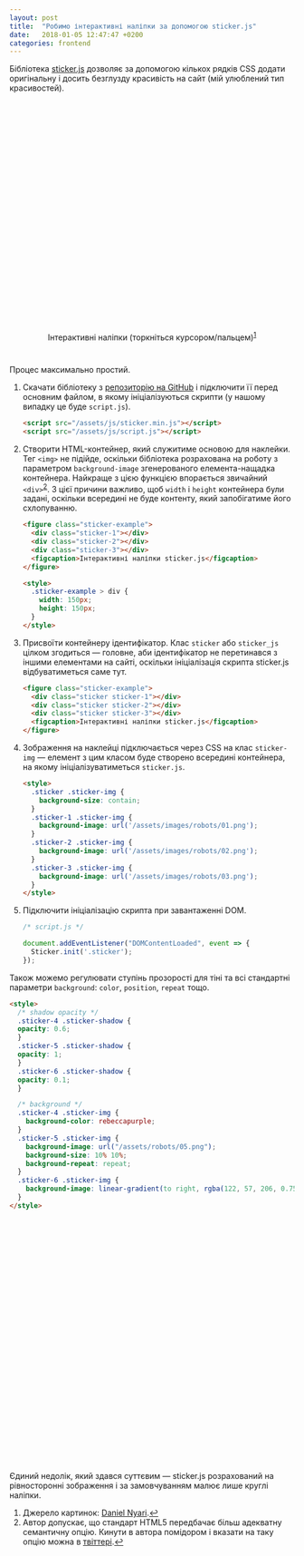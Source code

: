 ```yaml
---
layout: post
title:  "Робимо інтерактивні наліпки за допомогою sticker.js"
date:   2018-01-05 12:47:47 +0200
categories: frontend
---
```


Бібліотека [sticker.js](http://stickerjs.cmiscm.com/) дозволяє за допомогою кількох рядків CSS додати оригінальну і досить
безглузду красивість на сайт (мій улюблений тип красивостей).

<figure class="sticker-example">
  <div class="sticker sticker-1"></div>
  <div class="sticker sticker-2"></div>
  <div class="sticker sticker-3"></div>
  <figcaption>Інтерактивні наліпки (торкніться курсором/пальцем)<sup><a href="#fn1" id="ref1">1</a></sup></figcaption>
</figure>

<style>
  .sticker-example {
    display: flex;
    flex-wrap: wrap;
    justify-content: center;
    margin: 40px 0;
  }
  .sticker {
    width: 150px;
    height: 150px;
    margin: 20px;
  }
  @media screen and (max-width: 760px) {
    .sticker {
      width: 80px;
      height: 80px;
      margin: 10px;
    }
  }
  .sticker .sticker-img {
    background-size: contain;
  }
  .sticker-1 .sticker-img {
    background-image: url('/assets/images/robots/01.png');
  }
  .sticker-2 .sticker-img {
    background-image: url('/assets/images/robots/02.png');
  }
  .sticker-3 .sticker-img {
    background-image: url('/assets/images/robots/03.png');
  }
</style>

Процес максимально простий.

1. Скачати бібліотеку з [репозиторію на GitHub](https://github.com/cmiscm/stickerjs) і підключити її перед основним файлом, в якому ініціалізуються скрипти (у нашому випадку це буде `script.js`).

    ```html
    <script src="/assets/js/sticker.min.js"></script>
    <script src="/assets/js/script.js"></script>
    ```

2. Створити HTML-контейнер, який служитиме основою для наклейки. Тег `<img>` не підійде, оскільки бібліотека розрахована на роботу з параметром `background-image` згенерованого елемента-нащадка контейнера. Найкраще з цією функцією впорається звичайний `<div>`<sup><a href="#fn2" id="ref2">2</a></sup>. З цієї причини важливо, щоб `width` і `height` контейнера були задані, оскільки всередині не буде контенту, який запобігатиме його схлопуванню.

    ```html
    <figure class="sticker-example">
      <div class="sticker-1"></div>
      <div class="sticker-2"></div>
      <div class="sticker-3"></div>
      <figcaption>Інтерактивні наліпки sticker.js</figcaption>
    </figure>

    <style>
      .sticker-example > div {
        width: 150px;
        height: 150px;
      }
    </style>
    ```

3. Присвоїти контейнеру ідентифікатор. Клас `sticker` або `sticker_js` цілком згодиться&nbsp;— головне, аби ідентифікатор не перетинався з іншими елементами на сайті, оскільки ініціалізація скрипта sticker.js відбуватиметься саме тут.

    ```html
    <figure class="sticker-example">
      <div class="sticker sticker-1"></div>
      <div class="sticker sticker-2"></div>
      <div class="sticker sticker-3"></div>
      <figcaption>Інтерактивні наліпки sticker.js</figcaption>
    </figure>
    ```

4. Зображення на наклейці підключається через CSS на клас `sticker-img`&nbsp;— елемент з цим класом буде створено всередині контейнера, на якому ініціалізуватиметься `sticker.js`.

    ```html
    <style>
      .sticker .sticker-img {
        background-size: contain;
      }
      .sticker-1 .sticker-img {
        background-image: url('/assets/images/robots/01.png');
      }
      .sticker-2 .sticker-img {
        background-image: url('/assets/images/robots/02.png');
      }
      .sticker-3 .sticker-img {
        background-image: url('/assets/images/robots/03.png');
      }
    </style>
    ```

5. Підключити ініціалізацію скрипта при завантаженні DOM.

    ```javascript
    /* script.js */

    document.addEventListener("DOMContentLoaded", event => {
      Sticker.init('.sticker');
    });
    ```

Також можемо регулювати ступінь прозорості для тіні та всі стандартні параметри `background`: `color`, `position`, `repeat` тощо.

```html
<style>
  /* shadow opacity */
  .sticker-4 .sticker-shadow {
  opacity: 0.6;
  }
  .sticker-5 .sticker-shadow {
  opacity: 1;
  }
  .sticker-6 .sticker-shadow {
  opacity: 0.1;
  }

  /* background */
  .sticker-4 .sticker-img {
    background-color: rebeccapurple;
  }
  .sticker-5 .sticker-img {
    background-image: url("/assets/robots/05.png");
    background-size: 10% 10%;
    background-repeat: repeat;
  }
  .sticker-6 .sticker-img {
    background-image: linear-gradient(to right, rgba(122, 57, 206, 0.75), rgba(38, 102, 232, 0.75));
  }
</style>
```

<figure class="sticker-example">
  <div class="sticker sticker-4"></div>
  <div class="sticker sticker-5"></div>
  <div class="sticker sticker-6"></div>
</figure>

<style>
  /* shadow opacity */
  .sticker-4 .sticker-shadow {
  opacity: 0.6;
  }
  .sticker-5 .sticker-shadow {
  opacity: 1;
  }
  .sticker-6 .sticker-shadow {
  opacity: 0.1;
  }

  /* background */
  .sticker-4 .sticker-img {
    background-color: coral;
  }
  .sticker-5 .sticker-img {
    background-image: url("/assets/images/robots/05.png");
    background-size: 10% 10%;
    background-repeat: repeat;
  }
  .sticker-6 .sticker-img {
    background-image: linear-gradient(80deg, rgba(47, 132, 17, 0.75), rgba(232, 255, 0, 0.75));
  }
</style>

Єдиний недолік, який здався суттєвим&nbsp;— sticker.js розрахований на рівносторонні зображення і за замовчуванням малює лише круглі наліпки.

<aside class="footnotes">
  <ol>
    <li id="fn1">Джерело картинок: <a href="https://www.behance.net/DanielNyari">Daniel Nyari</a>.<a href="#ref1" title="Jump back to footnote 1 in the text.">&#8617;</a></li>
    <li id="fn2">Автор допускає, що стандарт HTML5 передбачає більш адекватну семантичну опцію. Кинути в автора помідором і вказати на таку опцію можна в <a href="https://twitter.com/yevhenorlov">твіттері</a>.<a href="#ref2" title="Jump back to footnote 2 in the text.">&#8617;</a></li>
  </ol>
</aside>

<script src="/assets/js/sticker.min.js"></script>
<script src="/assets/js/script.js"></script>

